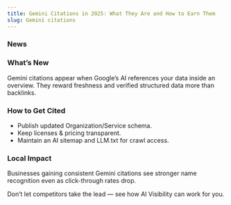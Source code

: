 ```yaml
---
title: Gemini Citations in 2025: What They Are and How to Earn Them
slug: Gemini citations
---
```


### News
### What’s New
Gemini citations appear when Google’s AI references your data inside an overview. They reward freshness and verified structured data more than backlinks.

### How to Get Cited
- Publish updated Organization/Service schema.
- Keep licenses & pricing transparent.
- Maintain an AI sitemap and LLM.txt for crawl access.

### Local Impact
Businesses gaining consistent Gemini citations see stronger name recognition even as click-through rates drop.

Don’t let competitors take the lead — see how AI Visibility can work for you.